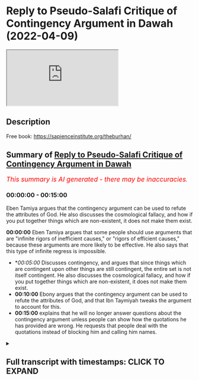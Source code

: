 # Reply to Pseudo-Salafi Critique of Contingency Argument in Dawah (2022-04-09)

<iframe loading='lazy' src='https://www.youtube.com/embed/TU7mQOn_SQ4'></iframe>

## Description

Free book: https://sapienceinstitute.org/theburhan/

## Summary of [Reply to Pseudo-Salafi Critique of Contingency Argument in Dawah](https://www.youtube.com/watch?v=TU7mQOn_SQ4)


*<span style="color:red; font-size:125%">This summary is AI generated - there may be inaccuracies</span>. [](/)*

### <a onclick="modifyYTiframeseektime('0')">00:00:00</a> - <a onclick="modifyYTiframeseektime('900')">00:15:00</a>

Eben Tamiya argues that the contingency argument can be used to refute the attributes of God. He also discusses the cosmological fallacy, and how if you put together things which are non-existent, it does not make them exist.

**<a onclick="modifyYTiframeseektime('0')">00:00:00</a>** Eben Tamiya argues that some people should use arguments that are "infinite rigors of inefficient causes," or "rigors of efficient causes," because these arguments are more likely to be effective. He also says that this type of infinite regress is impossible.
* **<a onclick="modifyYTiframeseektime('300')">00:05:00</a>* Discusses contingency, and argues that since things which are contingent upon other things are still contingent, the entire set is not itself contingent. He also discusses the cosmological fallacy, and how if you put together things which are non-existent, it does not make them exist.
* **<a onclick="modifyYTiframeseektime('600')">00:10:00</a>** Ebony argues that the contingency argument can be used to refute the attributes of God, and that Ibn Taymiyah tweaks the argument to account for this.
* **<a onclick="modifyYTiframeseektime('900')">00:15:00</a>** explains that he will no longer answer questions about the contingency argument unless people can show how the quotations he has provided are wrong. He requests that people deal with the quotations instead of blocking him and calling him names.

<details><summary><h2>Full transcript with timestamps: CLICK TO EXPAND</h2></summary>

<a onclick="modifyYTiframeseektime('0')">0:00:00</a> [Music]  
<a onclick="modifyYTiframeseektime('10')">0:00:10</a> some of you both looking at me looking  
<a onclick="modifyYTiframeseektime('12')">0:00:12</a> at the champion thinking why is the  
<a onclick="modifyYTiframeseektime('13')">0:00:13</a> champ wearing  
<a onclick="modifyYTiframeseektime('14')">0:00:14</a> why is he wearing a long hat this is a  
<a onclick="modifyYTiframeseektime('16')">0:00:16</a> nigerian i've just come back from  
<a onclick="modifyYTiframeseektime('18')">0:00:18</a> nigeria i like the hat i like the  
<a onclick="modifyYTiframeseektime('20')">0:00:20</a> clothes i like the food i like the  
<a onclick="modifyYTiframeseektime('22')">0:00:22</a> country so i thought i'd bring some of  
<a onclick="modifyYTiframeseektime('24')">0:00:24</a> it back with me and present it to the  
<a onclick="modifyYTiframeseektime('26')">0:00:26</a> people but today we're not going to be  
<a onclick="modifyYTiframeseektime('28')">0:00:28</a> talking about west africa in particular  
<a onclick="modifyYTiframeseektime('30')">0:00:30</a> those are very interesting topic history  
<a onclick="modifyYTiframeseektime('32')">0:00:32</a> the geography the people the climate and  
<a onclick="modifyYTiframeseektime('34')">0:00:34</a> so on we're going to be talking about  
<a onclick="modifyYTiframeseektime('36')">0:00:36</a> uh using philosophy in particular the  
<a onclick="modifyYTiframeseektime('38')">0:00:38</a> contingency argument in dawa now why am  
<a onclick="modifyYTiframeseektime('41')">0:00:41</a> i even bringing this up obviously i've  
<a onclick="modifyYTiframeseektime('43')">0:00:43</a> written a book on the contingency  
<a onclick="modifyYTiframeseektime('45')">0:00:45</a> argument many of you may have purchased  
<a onclick="modifyYTiframeseektime('47')">0:00:47</a> it many of you may not have purchased it  
<a onclick="modifyYTiframeseektime('49')">0:00:49</a> if you haven't this is the book here  
<a onclick="modifyYTiframeseektime('51')">0:00:51</a> it's called  
<a onclick="modifyYTiframeseektime('53')">0:00:53</a> it's uh published the sapiens institute  
<a onclick="modifyYTiframeseektime('56')">0:00:56</a> actually you can get it free of charge  
<a onclick="modifyYTiframeseektime('58')">0:00:58</a> sapiens institute we uh publish these  
<a onclick="modifyYTiframeseektime('60')">0:01:00</a> things free of charge but the the  
<a onclick="modifyYTiframeseektime('63')">0:01:03</a> paperback version you're gonna have to  
<a onclick="modifyYTiframeseektime('64')">0:01:04</a> pay for the materials  
<a onclick="modifyYTiframeseektime('66')">0:01:06</a> uh but you can get it free of charge now  
<a onclick="modifyYTiframeseektime('67')">0:01:07</a> i'm doing my phd also on the contingency  
<a onclick="modifyYTiframeseektime('69')">0:01:09</a> argument so obviously something which is  
<a onclick="modifyYTiframeseektime('70')">0:01:10</a> very interesting to me  
<a onclick="modifyYTiframeseektime('73')">0:01:13</a> uh so recently some individuals who  
<a onclick="modifyYTiframeseektime('76')">0:01:16</a> self-proclaimed salafis  
<a onclick="modifyYTiframeseektime('78')">0:01:18</a> have come out and critiqued the use of  
<a onclick="modifyYTiframeseektime('80')">0:01:20</a> the contingency argument in the first  
<a onclick="modifyYTiframeseektime('81')">0:01:21</a> place so you should be using this  
<a onclick="modifyYTiframeseektime('83')">0:01:23</a> uh this is not what the people of the  
<a onclick="modifyYTiframeseektime('85')">0:01:25</a> salaf did it's not people of you know  
<a onclick="modifyYTiframeseektime('88')">0:01:28</a> did and so on  
<a onclick="modifyYTiframeseektime('90')">0:01:30</a> the three people and so this is wrong  
<a onclick="modifyYTiframeseektime('92')">0:01:32</a> and so today what we're going to be  
<a onclick="modifyYTiframeseektime('93')">0:01:33</a> doing is just looking at some things i  
<a onclick="modifyYTiframeseektime('96')">0:01:36</a> have already made a video about using  
<a onclick="modifyYTiframeseektime('97')">0:01:37</a> kalam  
<a onclick="modifyYTiframeseektime('98')">0:01:38</a> and i've mentioned in particular the  
<a onclick="modifyYTiframeseektime('100')">0:01:40</a> positions of ebentamia and you can see  
<a onclick="modifyYTiframeseektime('102')">0:01:42</a> the video of that um somewhere else  
<a onclick="modifyYTiframeseektime('104')">0:01:44</a> maybe i'll put it in the description box  
<a onclick="modifyYTiframeseektime('106')">0:01:46</a> but i'll start off with just reading  
<a onclick="modifyYTiframeseektime('107')">0:01:47</a> something that even tamiya wrote in his  
<a onclick="modifyYTiframeseektime('109')">0:01:49</a> book  
<a onclick="modifyYTiframeseektime('110')">0:01:50</a> and today is going to be an exposition  
<a onclick="modifyYTiframeseektime('113')">0:01:53</a> of what even tamiya said because the the  
<a onclick="modifyYTiframeseektime('115')">0:01:55</a> point is this if eben said me as someone  
<a onclick="modifyYTiframeseektime('116')">0:01:56</a> who's trustworthy  
<a onclick="modifyYTiframeseektime('118')">0:01:58</a> their perspective if you consider him to  
<a onclick="modifyYTiframeseektime('120')">0:02:00</a> be  
<a onclick="modifyYTiframeseektime('121')">0:02:01</a> the majed and the things that obviously  
<a onclick="modifyYTiframeseektime('123')">0:02:03</a> we consider him to be  
<a onclick="modifyYTiframeseektime('126')">0:02:06</a> a great figure of the history of islam  
<a onclick="modifyYTiframeseektime('128')">0:02:08</a> he knows the qidah of the athar and so  
<a onclick="modifyYTiframeseektime('131')">0:02:11</a> on then in that case obviously  
<a onclick="modifyYTiframeseektime('134')">0:02:14</a> you wouldn't consider him a deviant  
<a onclick="modifyYTiframeseektime('136')">0:02:16</a> you wouldn't consider his perspectives  
<a onclick="modifyYTiframeseektime('137')">0:02:17</a> deviant ones my perspectives may be  
<a onclick="modifyYTiframeseektime('140')">0:02:20</a> deviant perspectives his perspective  
<a onclick="modifyYTiframeseektime('142')">0:02:22</a> that person but even tamil let's start  
<a onclick="modifyYTiframeseektime('144')">0:02:24</a> with what he says in his  
<a onclick="modifyYTiframeseektime('147')">0:02:27</a> i've presented this one before but  
<a onclick="modifyYTiframeseektime('149')">0:02:29</a> i've got some things today which i've  
<a onclick="modifyYTiframeseektime('150')">0:02:30</a> never presented in public he says  
<a onclick="modifyYTiframeseektime('176')">0:02:56</a> we've already kind of said this one  
<a onclick="modifyYTiframeseektime('178')">0:02:58</a> before he says that some people  
<a onclick="modifyYTiframeseektime('181')">0:03:01</a> some individuals  
<a onclick="modifyYTiframeseektime('182')">0:03:02</a> every time that the dele was or the  
<a onclick="modifyYTiframeseektime('185')">0:03:05</a> evidence was more sophisticated and more  
<a onclick="modifyYTiframeseektime('188')">0:03:08</a> hidden if you like and has more premises  
<a onclick="modifyYTiframeseektime('190')">0:03:10</a> and it was longer to elaborate then it  
<a onclick="modifyYTiframeseektime('193')">0:03:13</a> was  
<a onclick="modifyYTiframeseektime('194')">0:03:14</a> better for that individual because his  
<a onclick="modifyYTiframeseektime('196')">0:03:16</a> self has  
<a onclick="modifyYTiframeseektime('197')">0:03:17</a> gotten used to that kind of thing  
<a onclick="modifyYTiframeseektime('204')">0:03:24</a> was only a few premises  
<a onclick="modifyYTiframeseektime('207')">0:03:27</a> very obvious  
<a onclick="modifyYTiframeseektime('210')">0:03:30</a> he wasn't going to be happy with that  
<a onclick="modifyYTiframeseektime('222')">0:03:42</a> like this  
<a onclick="modifyYTiframeseektime('225')">0:03:45</a> uh and he goes on and he actually even  
<a onclick="modifyYTiframeseektime('228')">0:03:48</a> mentioned some benefits  
<a onclick="modifyYTiframeseektime('236')">0:03:56</a> doing this will strengthen the sharpen  
<a onclick="modifyYTiframeseektime('239')">0:03:59</a> the mind and so on  
<a onclick="modifyYTiframeseektime('240')">0:04:00</a> but interestingly with the contingency  
<a onclick="modifyYTiframeseektime('243')">0:04:03</a> so this is the first thing the first  
<a onclick="modifyYTiframeseektime('244')">0:04:04</a> thing is when it comes to using kalam  
<a onclick="modifyYTiframeseektime('247')">0:04:07</a> mantec whatever eben tamiya himself  
<a onclick="modifyYTiframeseektime('250')">0:04:10</a> is saying that with some people you need  
<a onclick="modifyYTiframeseektime('252')">0:04:12</a> to use those kinds of arguments that is  
<a onclick="modifyYTiframeseektime('254')">0:04:14</a> what he is saying in his book one of the  
<a onclick="modifyYTiframeseektime('256')">0:04:16</a> last books that he's published but what  
<a onclick="modifyYTiframeseektime('258')">0:04:18</a> about the contingency argument itself  
<a onclick="modifyYTiframeseektime('260')">0:04:20</a> one very central aspect of the  
<a onclick="modifyYTiframeseektime('262')">0:04:22</a> contingency argument is of course  
<a onclick="modifyYTiframeseektime('264')">0:04:24</a> the in  
<a onclick="modifyYTiframeseektime('265')">0:04:25</a> the infinity or  
<a onclick="modifyYTiframeseektime('267')">0:04:27</a> uh the set of infinite things effect of  
<a onclick="modifyYTiframeseektime('269')">0:04:29</a> self-finite things et cetera  
<a onclick="modifyYTiframeseektime('271')">0:04:31</a> and this is in a kitab called minheja  
<a onclick="modifyYTiframeseektime('274')">0:04:34</a> sunnah pages  
<a onclick="modifyYTiframeseektime('275')">0:04:35</a> 436-437 i'm going to put the screenshot  
<a onclick="modifyYTiframeseektime('277')">0:04:37</a> on the screen  
<a onclick="modifyYTiframeseektime('280')">0:04:40</a> and where this is what he says he said  
<a onclick="modifyYTiframeseektime('281')">0:04:41</a> what  
<a onclick="modifyYTiframeseektime('283')">0:04:43</a> he says that  
<a onclick="modifyYTiframeseektime('284')">0:04:44</a> infinite regress is of two types  
<a onclick="modifyYTiframeseektime('294')">0:04:54</a> he basically says infinite regressors of  
<a onclick="modifyYTiframeseektime('296')">0:04:56</a> two types and one type is  
<a onclick="modifyYTiframeseektime('298')">0:04:58</a> uh the infinite rigors of inefficient  
<a onclick="modifyYTiframeseektime('299')">0:04:59</a> causes and this is impossible yeah with  
<a onclick="modifyYTiframeseektime('301')">0:05:01</a> the  
<a onclick="modifyYTiframeseektime('303')">0:05:03</a> fact with the agreement of all the  
<a onclick="modifyYTiframeseektime('305')">0:05:05</a> rational people  
<a onclick="modifyYTiframeseektime('308')">0:05:08</a> willing  
<a onclick="modifyYTiframeseektime('320')">0:05:20</a> as if to say for example this originated  
<a onclick="modifyYTiframeseektime('322')">0:05:22</a> thing has an originator and this  
<a onclick="modifyYTiframeseektime('323')">0:05:23</a> originated the originator has an  
<a onclick="modifyYTiframeseektime('325')">0:05:25</a> originator and this  
<a onclick="modifyYTiframeseektime('326')">0:05:26</a> uh infinitely regressive backwards what  
<a onclick="modifyYTiframeseektime('328')">0:05:28</a> does this sound like ladies and  
<a onclick="modifyYTiframeseektime('329')">0:05:29</a> gentlemen this is philosophizing ibm  
<a onclick="modifyYTiframeseektime('331')">0:05:31</a> tamiya here is philosophizing he is  
<a onclick="modifyYTiframeseektime('333')">0:05:33</a> using the which is not in the quran and  
<a onclick="modifyYTiframeseektime('335')">0:05:35</a> the sunnah this infinite regress calam  
<a onclick="modifyYTiframeseektime('337')">0:05:37</a> he is speaking of it himself he's using  
<a onclick="modifyYTiframeseektime('340')">0:05:40</a> it himself  
<a onclick="modifyYTiframeseektime('341')">0:05:41</a> now i want to know what is your response  
<a onclick="modifyYTiframeseektime('343')">0:05:43</a> to this how do you feel about if i were  
<a onclick="modifyYTiframeseektime('345')">0:05:45</a> to say these things maybe it's a deviant  
<a onclick="modifyYTiframeseektime('346')">0:05:46</a> position but even tamiya is saying it  
<a onclick="modifyYTiframeseektime('348')">0:05:48</a> himself him and how just on that page  
<a onclick="modifyYTiframeseektime('350')">0:05:50</a> 436 436-437  
<a onclick="modifyYTiframeseektime('360')">0:06:00</a> he says because this is the second page  
<a onclick="modifyYTiframeseektime('362')">0:06:02</a> now  
<a onclick="modifyYTiframeseektime('363')">0:06:03</a> second page here we go it says because  
<a onclick="modifyYTiframeseektime('365')">0:06:05</a> every muh death every originated thing  
<a onclick="modifyYTiframeseektime('368')">0:06:08</a> that cannot originate itself  
<a onclick="modifyYTiframeseektime('372')">0:06:12</a> so it is not  
<a onclick="modifyYTiframeseektime('374')">0:06:14</a> it's not uh it is uh absent  
<a onclick="modifyYTiframeseektime('378')">0:06:18</a> with regard to itself  
<a onclick="modifyYTiframeseektime('381')">0:06:21</a> and it's contingent now let's talk about  
<a onclick="modifyYTiframeseektime('382')">0:06:22</a> contingency is he  
<a onclick="modifyYTiframeseektime('384')">0:06:24</a> is he thought yes he is yes  
<a onclick="modifyYTiframeseektime('386')">0:06:26</a> yes  
<a onclick="modifyYTiframeseektime('386')">0:06:26</a> yes he is he says  
<a onclick="modifyYTiframeseektime('390')">0:06:30</a> it says contingent with regard to itself  
<a onclick="modifyYTiframeseektime('396')">0:06:36</a> so if it's something which is  
<a onclick="modifyYTiframeseektime('397')">0:06:37</a> understood  
<a onclick="modifyYTiframeseektime('399')">0:06:39</a> uh two infinite  
<a onclick="modifyYTiframeseektime('401')">0:06:41</a> infinite regressive proportions  
<a onclick="modifyYTiframeseektime('406')">0:06:46</a> this particular set of things  
<a onclick="modifyYTiframeseektime('409')">0:06:49</a> or  
<a onclick="modifyYTiframeseektime('410')">0:06:50</a> this particular set of things  
<a onclick="modifyYTiframeseektime('412')">0:06:52</a> uh is and it could not be  
<a onclick="modifyYTiframeseektime('415')">0:06:55</a> self-sufficient or in existence because  
<a onclick="modifyYTiframeseektime('418')">0:06:58</a> of itself in the imam  
<a onclick="modifyYTiframeseektime('429')">0:07:09</a> the fact that you have contingent things  
<a onclick="modifyYTiframeseektime('431')">0:07:11</a> contingent upon contingent things  
<a onclick="modifyYTiframeseektime('434')">0:07:14</a> that does not mean that that entire set  
<a onclick="modifyYTiframeseektime('437')">0:07:17</a> is not itself contingent on some agency  
<a onclick="modifyYTiframeseektime('440')">0:07:20</a> outside of itself  
<a onclick="modifyYTiframeseektime('447')">0:07:27</a> in fact the more you add contingent  
<a onclick="modifyYTiframeseektime('450')">0:07:30</a> things to contingent things  
<a onclick="modifyYTiframeseektime('452')">0:07:32</a> the more you'll require  
<a onclick="modifyYTiframeseektime('454')">0:07:34</a> um  
<a onclick="modifyYTiframeseektime('456')">0:07:36</a> the more it will depend on the agent  
<a onclick="modifyYTiframeseektime('459')">0:07:39</a> the ultimate agent  
<a onclick="modifyYTiframeseektime('462')">0:07:42</a> is too  
<a onclick="modifyYTiframeseektime('467')">0:07:47</a> so for example two contingent things  
<a onclick="modifyYTiframeseektime('470')">0:07:50</a> or two originated things or two  
<a onclick="modifyYTiframeseektime('471')">0:07:51</a> contingent things is even more dependent  
<a onclick="modifyYTiframeseektime('474')">0:07:54</a> than one of them  
<a onclick="modifyYTiframeseektime('476')">0:07:56</a> yeah on the agent  
<a onclick="modifyYTiframeseektime('491')">0:08:11</a> this doesn't mean that the contingent  
<a onclick="modifyYTiframeseektime('492')">0:08:12</a> thing will at one point there'll be a  
<a onclick="modifyYTiframeseektime('494')">0:08:14</a> threshold where it stops being  
<a onclick="modifyYTiframeseektime('495')">0:08:15</a> contingent in fact it continues being  
<a onclick="modifyYTiframeseektime('497')">0:08:17</a> even more  
<a onclick="modifyYTiframeseektime('498')">0:08:18</a> uh contingent  
<a onclick="modifyYTiframeseektime('501')">0:08:21</a> so this is the first thing clearly he's  
<a onclick="modifyYTiframeseektime('503')">0:08:23</a> speaking about contingencies clearly  
<a onclick="modifyYTiframeseektime('504')">0:08:24</a> he's making the argument clearly he's  
<a onclick="modifyYTiframeseektime('506')">0:08:26</a> agreeing with the argument clearly he  
<a onclick="modifyYTiframeseektime('507')">0:08:27</a> doesn't agree with those individuals who  
<a onclick="modifyYTiframeseektime('509')">0:08:29</a> say that you can't use the argument he  
<a onclick="modifyYTiframeseektime('511')">0:08:31</a> does not agree with that he's in fact  
<a onclick="modifyYTiframeseektime('512')">0:08:32</a> using the argument  
<a onclick="modifyYTiframeseektime('514')">0:08:34</a> himself  
<a onclick="modifyYTiframeseektime('515')">0:08:35</a> he is using the argument himself  
<a onclick="modifyYTiframeseektime('519')">0:08:39</a> and he uses it even more in this kitab  
<a onclick="modifyYTiframeseektime('521')">0:08:41</a> here which is once again  
<a onclick="modifyYTiframeseektime('525')">0:08:45</a> and you can look in fact the whole  
<a onclick="modifyYTiframeseektime('527')">0:08:47</a> section page 426-432  
<a onclick="modifyYTiframeseektime('529')">0:08:49</a> is very interesting the discussion  
<a onclick="modifyYTiframeseektime('530')">0:08:50</a> because he anticipates the cosmological  
<a onclick="modifyYTiframeseektime('532')">0:08:52</a> fallacy  
<a onclick="modifyYTiframeseektime('533')">0:08:53</a> much like you know the bertrand  
<a onclick="modifyYTiframeseektime('534')">0:08:54</a> russellian compositional fallacy that  
<a onclick="modifyYTiframeseektime('536')">0:08:56</a> just because this there is some kind of  
<a onclick="modifyYTiframeseektime('539')">0:08:59</a> description in the part doesn't mean  
<a onclick="modifyYTiframeseektime('541')">0:09:01</a> that that will be generalized to the  
<a onclick="modifyYTiframeseektime('542')">0:09:02</a> whole  
<a onclick="modifyYTiframeseektime('544')">0:09:04</a> well then he responds and this is a long  
<a onclick="modifyYTiframeseektime('545')">0:09:05</a> discussion i can't show all  
<a onclick="modifyYTiframeseektime('569')">0:09:29</a> so he's saying here that if you put  
<a onclick="modifyYTiframeseektime('571')">0:09:31</a> together things which are non-existent  
<a onclick="modifyYTiframeseektime('574')">0:09:34</a> yes it does not uh  
<a onclick="modifyYTiframeseektime('579')">0:09:39</a> which are contingent it doesn't make it  
<a onclick="modifyYTiframeseektime('581')">0:09:41</a> existent  
<a onclick="modifyYTiframeseektime('587')">0:09:47</a> when you put these particular  
<a onclick="modifyYTiframeseektime('589')">0:09:49</a> instantiations of contingent things  
<a onclick="modifyYTiframeseektime('591')">0:09:51</a> together  
<a onclick="modifyYTiframeseektime('592')">0:09:52</a> in fact it doesn't change its um quality  
<a onclick="modifyYTiframeseektime('595')">0:09:55</a> he states  
<a onclick="modifyYTiframeseektime('596')">0:09:56</a> uh if you even if you put it together  
<a onclick="modifyYTiframeseektime('600')">0:10:00</a> it still remains  
<a onclick="modifyYTiframeseektime('601')">0:10:01</a> dependent  
<a onclick="modifyYTiframeseektime('606')">0:10:06</a> i spoke about this in another segment  
<a onclick="modifyYTiframeseektime('608')">0:10:08</a> someone may argue actually he has a  
<a onclick="modifyYTiframeseektime('610')">0:10:10</a> serious problem and he did have a  
<a onclick="modifyYTiframeseektime('612')">0:10:12</a> serious problem  
<a onclick="modifyYTiframeseektime('614')">0:10:14</a> with  
<a onclick="modifyYTiframeseektime('614')">0:10:14</a> um  
<a onclick="modifyYTiframeseektime('616')">0:10:16</a> some of the way the philosopher like ibn  
<a onclick="modifyYTiframeseektime('617')">0:10:17</a> cena and farabi and kindly and so on  
<a onclick="modifyYTiframeseektime('619')">0:10:19</a> they use this argument  
<a onclick="modifyYTiframeseektime('621')">0:10:21</a> to do nephew of this effect  
<a onclick="modifyYTiframeseektime('624')">0:10:24</a> to  
<a onclick="modifyYTiframeseektime('624')">0:10:24</a> to negate some of the attributes of god  
<a onclick="modifyYTiframeseektime('626')">0:10:26</a> and yes you can see this for example in  
<a onclick="modifyYTiframeseektime('628')">0:10:28</a> the quotation above and suffer  
<a onclick="modifyYTiframeseektime('631')">0:10:31</a> when his kitab called the safari from  
<a onclick="modifyYTiframeseektime('632')">0:10:32</a> page number 104 to 111  
<a onclick="modifyYTiframeseektime('635')">0:10:35</a> but what he says  
<a onclick="modifyYTiframeseektime('638')">0:10:38</a> is really interesting as i'll show he  
<a onclick="modifyYTiframeseektime('640')">0:10:40</a> says it elsewhere is that it really  
<a onclick="modifyYTiframeseektime('642')">0:10:42</a> depends on how you define a part in a  
<a onclick="modifyYTiframeseektime('643')">0:10:43</a> whole for example allah  
<a onclick="modifyYTiframeseektime('660')">0:11:00</a> for example if you can separate these  
<a onclick="modifyYTiframeseektime('662')">0:11:02</a> things together  
<a onclick="modifyYTiframeseektime('663')">0:11:03</a> like for example there are the  
<a onclick="modifyYTiframeseektime('664')">0:11:04</a> appendages of a human being then uh or  
<a onclick="modifyYTiframeseektime('667')">0:11:07</a> that you can you shall elay for example  
<a onclick="modifyYTiframeseektime('670')">0:11:10</a> kashmir falak  
<a onclick="modifyYTiframeseektime('672')">0:11:12</a> then these things are not what are  
<a onclick="modifyYTiframeseektime('674')">0:11:14</a> intended by composite parts  
<a onclick="modifyYTiframeseektime('677')">0:11:17</a> he says  
<a onclick="modifyYTiframeseektime('683')">0:11:23</a> now he's attacking the philosopher he's  
<a onclick="modifyYTiframeseektime('686')">0:11:26</a> saying that if we're talking about  
<a onclick="modifyYTiframeseektime('688')">0:11:28</a> attributes and that the establishment  
<a onclick="modifyYTiframeseektime('691')">0:11:31</a> a composition  
<a onclick="modifyYTiframeseektime('694')">0:11:34</a> meaning these two examples  
<a onclick="modifyYTiframeseektime('698')">0:11:38</a> he's saying that each of the suffix of  
<a onclick="modifyYTiframeseektime('700')">0:11:40</a> allah are necessary so the attributes of  
<a onclick="modifyYTiframeseektime('702')">0:11:42</a> god are necessary whereas a part of the  
<a onclick="modifyYTiframeseektime('704')">0:11:44</a> thing that can be taken away and put  
<a onclick="modifyYTiframeseektime('705')">0:11:45</a> into that's not necessary that is not  
<a onclick="modifyYTiframeseektime('708')">0:11:48</a> necessary even tell me they're telling  
<a onclick="modifyYTiframeseektime('709')">0:11:49</a> you this it's not me that's telling you  
<a onclick="modifyYTiframeseektime('711')">0:11:51</a> this it's even telling me that's telling  
<a onclick="modifyYTiframeseektime('712')">0:11:52</a> you this and he says it again  
<a onclick="modifyYTiframeseektime('714')">0:11:54</a> in  
<a onclick="modifyYTiframeseektime('715')">0:11:55</a> page 91 so if you look at the two just  
<a onclick="modifyYTiframeseektime('718')">0:11:58</a> that they are separate from each other  
<a onclick="modifyYTiframeseektime('722')">0:12:02</a> so that uh amore puts them together  
<a onclick="modifyYTiframeseektime('726')">0:12:06</a> a moroccan puts them together so here  
<a onclick="modifyYTiframeseektime('729')">0:12:09</a> he's saying he's showing you the problem  
<a onclick="modifyYTiframeseektime('731')">0:12:11</a> that he has with the compositional  
<a onclick="modifyYTiframeseektime('733')">0:12:13</a> argument that even cena makes  
<a onclick="modifyYTiframeseektime('735')">0:12:15</a> he's saying that basically they are  
<a onclick="modifyYTiframeseektime('737')">0:12:17</a> conflating between an attribute and  
<a onclick="modifyYTiframeseektime('739')">0:12:19</a> a part he's saying basically it's  
<a onclick="modifyYTiframeseektime('741')">0:12:21</a> something like he gives two examples for  
<a onclick="modifyYTiframeseektime('743')">0:12:23</a> example a ship that has lots of planks  
<a onclick="modifyYTiframeseektime('746')">0:12:26</a> yeah  
<a onclick="modifyYTiframeseektime('747')">0:12:27</a> these are the parts that can be put in  
<a onclick="modifyYTiframeseektime('749')">0:12:29</a> or taken out or food that is made up of  
<a onclick="modifyYTiframeseektime('751')">0:12:31</a> many different ingredients  
<a onclick="modifyYTiframeseektime('753')">0:12:33</a> these are the kinds of parts that is  
<a onclick="modifyYTiframeseektime('755')">0:12:35</a> impossible for hakilah  
<a onclick="modifyYTiframeseektime('760')">0:12:40</a> therefore in tamiya he tweaks the  
<a onclick="modifyYTiframeseektime('762')">0:12:42</a> contingency argument  
<a onclick="modifyYTiframeseektime('763')">0:12:43</a> because even cena and the philosopher  
<a onclick="modifyYTiframeseektime('765')">0:12:45</a> don't really make this distinction they  
<a onclick="modifyYTiframeseektime('767')">0:12:47</a> conflate between the attribute  
<a onclick="modifyYTiframeseektime('769')">0:12:49</a> and  
<a onclick="modifyYTiframeseektime('770')">0:12:50</a> the part  
<a onclick="modifyYTiframeseektime('771')">0:12:51</a> so the question is how do in my book  
<a onclick="modifyYTiframeseektime('774')">0:12:54</a> i've actually accounted for this so you  
<a onclick="modifyYTiframeseektime('775')">0:12:55</a> can see  
<a onclick="modifyYTiframeseektime('777')">0:12:57</a> in how i describe a uh a part we've  
<a onclick="modifyYTiframeseektime('780')">0:13:00</a> described it in english as a piece  
<a onclick="modifyYTiframeseektime('782')">0:13:02</a> because the word piece in english  
<a onclick="modifyYTiframeseektime('783')">0:13:03</a> language  
<a onclick="modifyYTiframeseektime('784')">0:13:04</a> it has already the denotation that it  
<a onclick="modifyYTiframeseektime('787')">0:13:07</a> can only be put in or taken out and that  
<a onclick="modifyYTiframeseektime('789')">0:13:09</a> is impossible with allah for example we  
<a onclick="modifyYTiframeseektime('790')">0:13:10</a> say a piece of cake  
<a onclick="modifyYTiframeseektime('792')">0:13:12</a> whereas the word part in myriology you  
<a onclick="modifyYTiframeseektime('794')">0:13:14</a> can say a part of his personality  
<a onclick="modifyYTiframeseektime('796')">0:13:16</a> like part of his personality or the  
<a onclick="modifyYTiframeseektime('797')">0:13:17</a> attributes of god has got many different  
<a onclick="modifyYTiframeseektime('799')">0:13:19</a> attributes so the word part is confusing  
<a onclick="modifyYTiframeseektime('802')">0:13:22</a> from that perspective so in order to  
<a onclick="modifyYTiframeseektime('805')">0:13:25</a> eliminate the confusion i use the word  
<a onclick="modifyYTiframeseektime('806')">0:13:26</a> peace and we can't say allah has pieces  
<a onclick="modifyYTiframeseektime('808')">0:13:28</a> so having all of these things bearing  
<a onclick="modifyYTiframeseektime('810')">0:13:30</a> all these things in mind  
<a onclick="modifyYTiframeseektime('812')">0:13:32</a> there should be if someone is saying  
<a onclick="modifyYTiframeseektime('814')">0:13:34</a> there's a problem with using the  
<a onclick="modifyYTiframeseektime('815')">0:13:35</a> contingency argument  
<a onclick="modifyYTiframeseektime('817')">0:13:37</a> and they are making that claim now your  
<a onclick="modifyYTiframeseektime('819')">0:13:39</a> problem is no longer with muhammad hijab  
<a onclick="modifyYTiframeseektime('822')">0:13:42</a> let me sorry to  
<a onclick="modifyYTiframeseektime('824')">0:13:44</a> say this your problem is no longer  
<a onclick="modifyYTiframeseektime('826')">0:13:46</a> with muhammad hijab your problem is with  
<a onclick="modifyYTiframeseektime('829')">0:13:49</a> ibn tamiya himself now all of your  
<a onclick="modifyYTiframeseektime('831')">0:13:51</a> refutations in your pdfs please write  
<a onclick="modifyYTiframeseektime('834')">0:13:54</a> them with the title refuting ibntamia  
<a onclick="modifyYTiframeseektime('837')">0:13:57</a> because this is very clear i've given  
<a onclick="modifyYTiframeseektime('839')">0:13:59</a> you more than three or four references  
<a onclick="modifyYTiframeseektime('845')">0:14:05</a> that's four references four different  
<a onclick="modifyYTiframeseektime('847')">0:14:07</a> books where ebony is saying things  
<a onclick="modifyYTiframeseektime('849')">0:14:09</a> now you can say well he's saying these  
<a onclick="modifyYTiframeseektime('850')">0:14:10</a> things out of context i'm giving you the  
<a onclick="modifyYTiframeseektime('852')">0:14:12</a> entire reference i've shown it to you on  
<a onclick="modifyYTiframeseektime('853')">0:14:13</a> the screen  
<a onclick="modifyYTiframeseektime('854')">0:14:14</a> i've read it out to you in the arabic  
<a onclick="modifyYTiframeseektime('856')">0:14:16</a> and translated it to you in english  
<a onclick="modifyYTiframeseektime('857')">0:14:17</a> maybe  
<a onclick="modifyYTiframeseektime('859')">0:14:19</a> maybe you don't understand this with all  
<a onclick="modifyYTiframeseektime('860')">0:14:20</a> due respect maybe you don't understand  
<a onclick="modifyYTiframeseektime('862')">0:14:22</a> what's going on here but just because  
<a onclick="modifyYTiframeseektime('863')">0:14:23</a> you don't understand something it  
<a onclick="modifyYTiframeseektime('865')">0:14:25</a> doesn't mean now you have a right to  
<a onclick="modifyYTiframeseektime('866')">0:14:26</a> block people from doing dawah to  
<a onclick="modifyYTiframeseektime('868')">0:14:28</a> atheists because you're not doing dawah  
<a onclick="modifyYTiframeseektime('870')">0:14:30</a> to atheists you cannot do that show us  
<a onclick="modifyYTiframeseektime('872')">0:14:32</a> how to do dawah demonstrate to us how  
<a onclick="modifyYTiframeseektime('874')">0:14:34</a> you can do dao to atheists without using  
<a onclick="modifyYTiframeseektime('877')">0:14:37</a> first principle methods  
<a onclick="modifyYTiframeseektime('878')">0:14:38</a> so anyway i mean i don't want to waste  
<a onclick="modifyYTiframeseektime('880')">0:14:40</a> my time too much but the point is is  
<a onclick="modifyYTiframeseektime('882')">0:14:42</a> that we just want people to know who  
<a onclick="modifyYTiframeseektime('883')">0:14:43</a> allah is  
<a onclick="modifyYTiframeseektime('885')">0:14:45</a> and we just want people to understand  
<a onclick="modifyYTiframeseektime('887')">0:14:47</a> that you can use these arguments in  
<a onclick="modifyYTiframeseektime('889')">0:14:49</a> islam and islam is a rational religion  
<a onclick="modifyYTiframeseektime('891')">0:14:51</a> that's why even himself wrote  
<a onclick="modifyYTiframeseektime('895')">0:14:55</a> this lack of contradiction between the  
<a onclick="modifyYTiframeseektime('897')">0:14:57</a> knuckle or the textual evidence as an  
<a onclick="modifyYTiframeseektime('899')">0:14:59</a> article i hope with all of this evidence  
<a onclick="modifyYTiframeseektime('901')">0:15:01</a> i'm no longer going to receive  
<a onclick="modifyYTiframeseektime('903')">0:15:03</a> questions from the  
<a onclick="modifyYTiframeseektime('904')">0:15:04</a> hammer the general public and whatever  
<a onclick="modifyYTiframeseektime('907')">0:15:07</a> and other people  
<a onclick="modifyYTiframeseektime('908')">0:15:08</a> videos being made and so on about the  
<a onclick="modifyYTiframeseektime('910')">0:15:10</a> contingency argument unless these  
<a onclick="modifyYTiframeseektime('912')">0:15:12</a> quotations are dealt with  
<a onclick="modifyYTiframeseektime('914')">0:15:14</a> if you deal with these quotations  
<a onclick="modifyYTiframeseektime('917')">0:15:17</a> please i would love to see how these  
<a onclick="modifyYTiframeseektime('919')">0:15:19</a> quotations are wrong so i can amend my  
<a onclick="modifyYTiframeseektime('921')">0:15:21</a> thesis my phd thesis so i can speak to  
<a onclick="modifyYTiframeseektime('923')">0:15:23</a> my friends  
<a onclick="modifyYTiframeseektime('925')">0:15:25</a> so so we can improve our knowledge  
<a onclick="modifyYTiframeseektime('927')">0:15:27</a> together otherwise  
<a onclick="modifyYTiframeseektime('929')">0:15:29</a> it's just going to be name calling and  
<a onclick="modifyYTiframeseektime('932')">0:15:32</a> uh  
<a onclick="modifyYTiframeseektime('933')">0:15:33</a> and blocking the way of dao with all due  
<a onclick="modifyYTiframeseektime('935')">0:15:35</a> respect so instead of blocking the way  
<a onclick="modifyYTiframeseektime('937')">0:15:37</a> of dao and name calling let's stick to  
<a onclick="modifyYTiframeseektime('939')">0:15:39</a> the academia let's stick to the  
<a onclick="modifyYTiframeseektime('940')">0:15:40</a> references if you cannot deal with these  
<a onclick="modifyYTiframeseektime('942')">0:15:42</a> references and you cannot respond to  
<a onclick="modifyYTiframeseektime('943')">0:15:43</a> them just it's no it's not a shame to  
<a onclick="modifyYTiframeseektime('946')">0:15:46</a> say you know i was wrong on the matter  
<a onclick="modifyYTiframeseektime('947')">0:15:47</a> was  
<a onclick="modifyYTiframeseektime('960')">0:16:00</a> you  
</details>